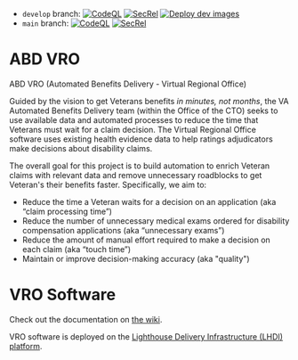 - `develop` branch: [![CodeQL](https://github.com/department-of-veterans-affairs/abd-vro/actions/workflows/codeql.yml/badge.svg?branch=develop)](https://github.com/department-of-veterans-affairs/abd-vro/actions/workflows/codeql.yml)
[![SecRel](https://github.com/department-of-veterans-affairs/abd-vro-internal/actions/workflows/secrel4.yml/badge.svg?branch=develop)](https://github.com/department-of-veterans-affairs/abd-vro-internal/actions/workflows/secrel4.yml)
[![Deploy dev images](https://github.com/department-of-veterans-affairs/abd-vro/actions/workflows/deploy-to-dev.yml/badge.svg?branch=develop)](https://github.com/department-of-veterans-affairs/abd-vro/actions/workflows/deploy-to-dev.yml)
- `main` branch: [![CodeQL](https://github.com/department-of-veterans-affairs/abd-vro/actions/workflows/codeql.yml/badge.svg?branch=main)](https://github.com/department-of-veterans-affairs/abd-vro/actions/workflows/codeql.yml)
[![SecRel](https://github.com/department-of-veterans-affairs/abd-vro-internal/actions/workflows/secrel4.yml/badge.svg?branch=main)](https://github.com/department-of-veterans-affairs/abd-vro-internal/actions/workflows/secrel4.yml)

# ABD VRO

ABD VRO (Automated Benefits Delivery - Virtual Regional Office)

Guided by the vision to get Veterans benefits *in minutes, not months*, the VA Automated Benefits Delivery team (within the Office of the CTO) seeks to use available data and automated processes to reduce the time that Veterans must wait for a claim decision. The Virtual Regional Office software uses existing health evidence data to help ratings adjudicators make decisions about disability claims.

The overall goal for this project is to build automation to enrich Veteran claims with relevant data and remove unnecessary roadblocks to get Veteran's their benefits faster. Specifically, we aim to:
* Reduce the time a Veteran waits for a decision on an application (aka “claim processing time”)
* Reduce the number of unnecessary medical exams ordered for disability compensation applications (aka “unnecessary exams”)
* Reduce the amount of manual effort required to make a decision on each claim (aka “touch time”)
* Maintain or improve decision-making accuracy (aka "quality")

# VRO Software

Check out the documentation on [the wiki](https://github.com/department-of-veterans-affairs/abd-vro/wiki).

VRO software is deployed on the [Lighthouse Delivery Infrastructure (LHDI) platform](https://animated-carnival-57b3e7f5.pages.github.io/).
